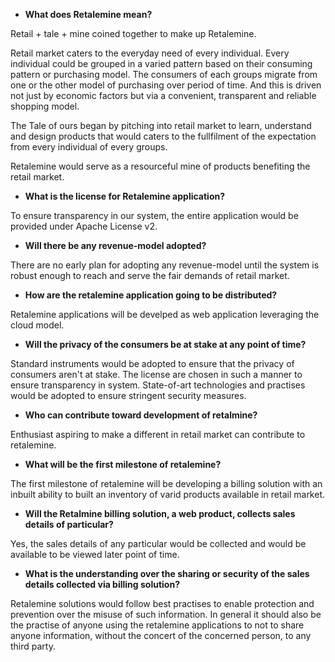* __What does Retalemine mean?__

Retail + tale + mine coined together to make up Retalemine. 

Retail market caters to the everyday need of every individual. Every individual could be grouped in a varied pattern based on their consuming pattern or purchasing model. The consumers of each groups migrate from one or the other model of purchasing over period of time. And this is driven not just by economic factors but via a convenient, transparent and reliable shopping model. 

The Tale of ours began by pitching into retail market to learn, understand and design products that would caters to the fullfilment of the expectation from every individual of every groups. 

Retalemine would serve as a resourceful mine of products benefiting the retail market.

* __What is the license for Retalemine application?__

To ensure transparency in our system, the entire application would be provided under Apache License v2.


* __Will there be any revenue-model adopted?__

There are no early plan for adopting any revenue-model until the system is robust enough to reach and serve the fair demands of retail market.


* __How are the retalemine application going to be distributed?__

Retalemine applications will be develped as web application leveraging the cloud model.


* __Will the privacy of the consumers be at stake at any point of time?__

Standard instruments would be adopted to ensure that the privacy of consumers aren't at stake. The license are chosen in such a manner to ensure transparency in system. State-of-art technologies and practises would be adopted to ensure stringent security measures. 

* __Who can contribute toward development of retalmine?__

Enthusiast aspiring to make a different in retail market can contribute to retalemine. 


* __What will be the first milestone of retalemine?__

The first milestone of retalemine will be developing a billing solution with an inbuilt ability to built an inventory of varid products available in retail market.


* __Will the Retalmine billing solution, a web product, collects sales details of particular?__

Yes, the sales details of any particular would be collected and would be available to be viewed later point of time.


* __What is the understanding over the sharing or security of the sales details collected via billing solution?__

Retalemine solutions would follow best practises to enable protection and prevention over the misuse of such information. In general it should also be the practise of anyone using the retalemine applications to not to share anyone information, without the concert of the concerned person, to any third party.


